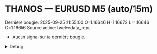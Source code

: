 # THANOS — EURUSD M5 (auto/15m)
Dernière bougie: 2025-09-25 21:55:00  O=1.16646  H=1.16672  L=1.16646  C=1.16656
Source active: twelvedata_repo

- Aucun signal sur la dernière bougie.

<details><summary>Debug</summary>

- TD_API_KEY manquant.

</details>
